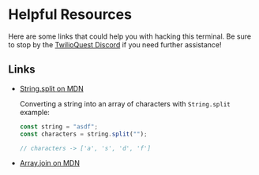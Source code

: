 # Helpful Resources

Here are some links that could help you with hacking this terminal. Be sure to stop by the [TwilioQuest Discord](https://twil.io/tq-discord) if you need further assistance!

## Links

- [String.split on MDN](https://developer.mozilla.org/en-US/docs/Web/JavaScript/Reference/Global_Objects/String/split)

  Converting a string into an array of characters with `String.split` example:

  ```js
  const string = "asdf";
  const characters = string.split("");

  // characters -> ['a', 's', 'd', 'f']
  ```

- [Array.join on MDN](https://developer.mozilla.org/en-US/docs/Web/JavaScript/Reference/Global_Objects/Array/join)
